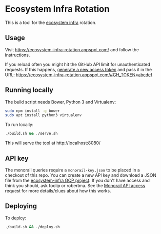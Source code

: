 # Ecosystem Infra Rotation

This is a tool for the [ecosystem infra](https://bit.ly/ecosystem-infra) rotation.

## Usage

Visit https://ecosystem-infra-rotation.appspot.com/ and follow the instructions.

If you reload often you might hit the GitHub API limit for unauthenticated requests.
If this happens, [generate a new access token](https://github.com/settings/tokens/new) and pass it in the URL: https://ecosystem-infra-rotation.appspot.com/#GH_TOKEN=abcdef

## Running locally

The build script needs Bower, Python 3 and Virtualenv:
```bash
sudo npm install -g bower
sudo apt install python3 virtualenv
```

To run locally:
```bash
./build.sh && ./serve.sh
```

This will serve the tool at http://localhost:8080/

## API key

The monorail queries require a `monorail-key.json` to be placed in a checkout of this repo.
You can create a new API key and download a JSON file from the [ecosystem-infra GCP project](https://console.cloud.google.com/iam-admin/serviceaccounts/project?project=ecosystem-infra).
If you don't have access and think you should, ask foolip or robertma.
See the [Monorail API access](https://bugs.chromium.org/p/monorail/issues/detail?id=3234) request for more details/clues about how this works.

## Deploying

To deploy:
```bash
./build.sh && ./deploy.sh
```
